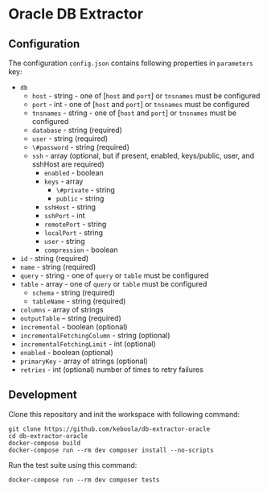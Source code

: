 # Oracle DB Extractor

## Configuration
The configuration `config.json` contains following properties in `parameters` key:
- `db`
    - `host` - string - one of [`host` and `port`] or `tnsnames` must be configured
    - `port` - int - one of [`host` and `port`] or `tnsnames` must be configured
    - `tnsnames` - string - one of [`host` and `port`] or `tnsnames` must be configured
    - `database` - string (required)
    - `user` - string (required)
    - `\#password` - string (required)
    - `ssh` - array (optional, but if present, enabled, keys/public, user, and sshHost are required)
        - `enabled` - boolean
        - `keys` - array
            - `\#private` - string 
            - `public` - string
        - `sshHost` - string
        - `sshPort` - int
        - `remotePort` - string
        - `localPort` - string
        - `user` - string
        - `compression` - boolean
- `id` - string (required)
- `name` - string (required)
- `query` - string - one of `query` or `table` must be configured
- `table` - array - one of `query` or `table` must be configured
    - `schema` - string (required)
    - `tableName` - string (required)
- `columns` - array of strings
- `outputTable` – string (required)
- `incremental` - boolean (optional)
- `incrementalFetchingColumn` - string (optional)
- `incrementalFetchingLimit` - int (optional)
- `enabled` - boolean (optional)
- `primaryKey` - array of strings (optional)
- `retries` - int (optional) number of times to retry failures

## Development
 
Clone this repository and init the workspace with following command:

```
git clone https://github.com/keboola/db-extractor-oracle
cd db-extractor-oracle
docker-compose build
docker-compose run --rm dev composer install --no-scripts
```

Run the test suite using this command:

```
docker-compose run --rm dev composer tests
```
